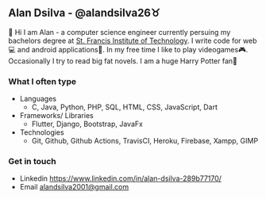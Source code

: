 ## Alan Dsilva - @alandsilva26♉
<!-- <img  src="https://raw.githubusercontent.com/alandsilva26/alandsilva26/master/itachi.gif" width="300" align="right"></img> -->
  👋 Hi I am Alan - a computer science engineer currently persuing my bachelors degree at [St. Francis Institute of Technology](https://www.sfit.ac.in/). I write code for web💻 and android applications📱. In my free time I like to play videogames🎮. Occasionally I try to read big fat novels. I am a huge Harry Potter fan💜
  
### What I often type
  * Languages
    - C, Java, Python, PHP, SQL, HTML, CSS, JavaScript, Dart
  * Frameworks/ Libraries
    - Flutter, Django, Bootstrap, JavaFx
  * Technologies
    - Git, Github, Github Actions, TravisCI, Heroku, Firebase, Xampp, GIMP
    
### Get in touch
  * Linkedin https://www.linkedin.com/in/alan-dsilva-289b77170/
  * Email alandsilva2001@gmail.com

